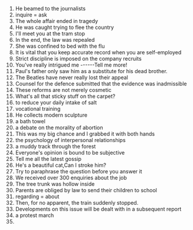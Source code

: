 
1. He beamed to the journalists
2. inquire = ask
3. The whole affair ended in tragedy
4. He was caught trying to flee the country
5. I'll meet you at the tram stop
6. In the end, the law was repealed
7. She was confined to bed with the flu
8. It is vital that you keep accurate record when you are self-employed
9. Strict discipline is imposed on the company recruits
10. You've  really intrigued me ------Tell me more!
11. Paul's father only saw him as a substitute for his dead brother.
12. The Beatles have never really lost their appeal
13. Counsel for the defence submitted that the evidence was inadmissible
14. These reforms are not merely cosmetic
15. What's all that sticky stuff on the carpet?
16. to reduce your daily intake of salt
17. vocational training
18. He collects modern sculpture
19. a bath towel
20. a debate on the morality of abortion
21. This was my big chance and I grabbed it with both hands
22. the psychology  of interpersonal relationships
23. a muddy track through the forest
24. Everyone's opinion is bound to be subjective
25. Tell me all the latest gossip
26. He's a beautiful cat,Can I stroke him?
27. Try to paraphrase the question before you answer it
28. We received over 300 enquiries about the job
29. The tree trunk was hollow inside
30. Parents are obliged by law to send their children to school
31. regarding = about
32. Then, for no apparent, the train suddenly stopped.
33. Developments on this issue will be dealt with in a subsequent report
34. a protest march
35. 
